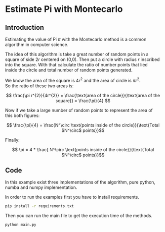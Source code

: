 # Estimate Pi with Montecarlo

## Introduction 
Estimating the value of Pi $\pi$ with the Montecarlo method is a common algorithm in computer science.

The idea of this algorithm is take a great number of random points in a square of side $2r$ centered on (0,0). Then put a circle with radius $r$ inscribed into the square. With that calculate the ratio of number points that lied inside the circle and total number of random points generated.

We know the area of the square is $4r^{2}$ and the area of circle is $\pi r^{2}$.  
So the ratio of these two areas is:


$$ \frac{\pi r^{2}}{4r^{2}} = \frac{\text{area of the circle}}{\text{area of the square}} = \frac{\pi}{4} $$


Now if we take a large number of random points to represent the area of this both figures:

$$ \frac{\pi}{4} = \frac{N^\circ \text{points inside of the circle}}{\text{Total $N^\circ$ points}}$$

Finally:

$$ \pi = 4 * \frac{ N^\circ \text{points inside of the circle}}{\text{Total $N^\circ$ points}}$$


## Code

In this example exist three implementations of the algorithm, pure python, numba and numpy implementation.

In order to run the examples first you have to install requirements.

```bash
pip install -r requirements.txt
```

Then you can run the main file to get the execution time of the methods.

```bash
python main.py
```
